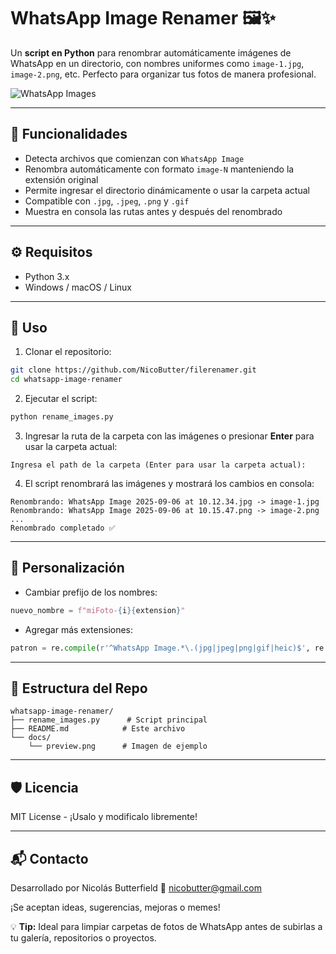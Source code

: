 # WhatsApp Image Renamer 🖼️✨

Un **script en Python** para renombrar automáticamente imágenes de WhatsApp en un directorio, con nombres uniformes como `image-1.jpg`, `image-2.png`, etc. Perfecto para organizar tus fotos de manera profesional.

![WhatsApp Images](docs/preview.png)

---

## 🚀 Funcionalidades

* Detecta archivos que comienzan con `WhatsApp Image`
* Renombra automáticamente con formato `image-N` manteniendo la extensión original
* Permite ingresar el directorio dinámicamente o usar la carpeta actual
* Compatible con `.jpg`, `.jpeg`, `.png` y `.gif`
* Muestra en consola las rutas antes y después del renombrado

---

## ⚙️ Requisitos

* Python 3.x
* Windows / macOS / Linux

---

## 📝 Uso

1. Clonar el repositorio:

```bash
git clone https://github.com/NicoButter/filerenamer.git
cd whatsapp-image-renamer
```

2. Ejecutar el script:

```bash
python rename_images.py
```

3. Ingresar la ruta de la carpeta con las imágenes o presionar **Enter** para usar la carpeta actual:

```
Ingresa el path de la carpeta (Enter para usar la carpeta actual):
```

4. El script renombrará las imágenes y mostrará los cambios en consola:

```
Renombrando: WhatsApp Image 2025-09-06 at 10.12.34.jpg -> image-1.jpg
Renombrando: WhatsApp Image 2025-09-06 at 10.15.47.png -> image-2.png
...
Renombrado completado ✅
```

---

## 🔧 Personalización

* Cambiar prefijo de los nombres:

```python
nuevo_nombre = f"miFoto-{i}{extension}"
```

* Agregar más extensiones:

```python
patron = re.compile(r'^WhatsApp Image.*\.(jpg|jpeg|png|gif|heic)$', re.IGNORECASE)
```

---

## 📂 Estructura del Repo

```
whatsapp-image-renamer/
├── rename_images.py      # Script principal
├── README.md            # Este archivo
└── docs/
    └── preview.png      # Imagen de ejemplo
```

---

## 🛡️ Licencia

MIT License - ¡Usalo y modificalo libremente!

---

## 📬 Contacto

Desarrollado por Nicolás Butterfield
📧 [nicobutter@gmail.com](mailto:nicobutter@gmail.com)

¡Se aceptan ideas, sugerencias, mejoras o memes!

💡 **Tip:** Ideal para limpiar carpetas de fotos de WhatsApp antes de subirlas a tu galería, repositorios o proyectos.
